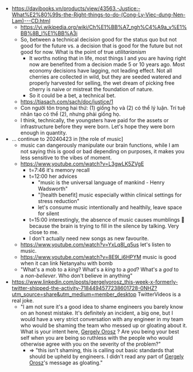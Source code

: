 - https://davibooks.vn/products/view/43563.-Justice:-What%E2%80%99s-the-Right-things-to-do-(Cong-Ly-Viec-dung-Nen-Lam)---CD.html
	- https://vi.wikipedia.org/wiki/Ch%E1%BB%A7_ngh%C4%A9a_v%E1%BB%8B_l%E1%BB%A3i
	- So, between a technical decision good for the status quo but not good for the future vs. a decision that is good for the future but not good for now. What is the point of true _utilitarianism_
		- It worths noting that in life, most things I and you are having right now are benefited from a decision made 5 or 10 years ago. Most economy decisions have lagging, not leading effect. Not all cherries are collected in wild, but they are seeded watered and properly harvested for selling, the wet dream of picking free cherry is naive or mistreat the foundation of nature.
		- So it could be a bet, a technical bet.
	- https://tiasach.com/sach/doc/justice/1
	- Con người tôn trọng hai thứ: (1) giống họ và (2) có thể lý luận. Trí tuệ nhân tạo có thể (2), nhưng phải giống họ.
	- I think, technically, the youngsters have paid for the assets or infrastructure before they were born. Let's hope they were born enough in quantity.
- ... continue to 20240423 in [the role of music]
	- music can dangerously manipulate our brain functions, while I am not saying this is good or bad depending on purposes, it makes you less sensitive to the vibes of moment.
	- https://www.youtube.com/watch?v=L3gwLK5ZVgE 
		- t=7:46 it's memory recall
		- t=12:00 her advices
			- "music is the universal language of mankind - Henry Wadsworth"
			- "[health benefit] music especially within clinical settings for stress reduction"
			- let's consume music intentionally and healthily, leave space for silent
		- t=15:00 interestingly, the absence of music causes mumblings :thinking: because the brain is trying to fill in the silence by talking. Very close to me.
		- I don't actually need new songs as new favourite. 
	- https://www.youtube.com/watch?v=YxLq8l_q5us let's listen to music.
	- https://www.youtube.com/watch?v=8E9l_i6HPYM music is good when it can link Netanyahu with bomb
	- "What's a mob to a _king_? What's a _king_ to a _god_? What's a _god_ to a _non_-_believer_. Who don't believe in anything"
- https://www.linkedin.com/posts/gergelyorosz_this-week-x-formerly-twitter-shipped-the-activity-7184494577238601728-0NHZ?utm_source=share&utm_medium=member_desktop TwitterVideos is a real joke.
	- "I am not sure it's a good idea to shame engineers you barely know on an honest mistake. It's definitely an incident, a big one, but I would have a very strict conversation with any engineer in my team who would be shaming the team who messed up or gloating about it.  What is your intent here, [](https://www.linkedin.com/in/ACoAAAIk0KwBsmE3oBadWSg2ettxmEyKbqZKG34)[Gergely Orosz](https://www.linkedin.com/in/gergelyorosz/) ? Are you being your best self when you are being so ruthless with the people who would otherwise agree with you on the severity of the problem?"
		- => "this isn't shaming, this is calling out basic standards that should be upheld by engineers. I didn't read any part of [](https://www.linkedin.com/in/ACoAAAIk0KwBsmE3oBadWSg2ettxmEyKbqZKG34)[Gergely Orosz](https://www.linkedin.com/in/gergelyorosz/)'s message as gloating."